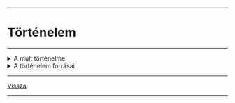 
---

# Történelem

---

<details>
<summary>A múlt történelme</summary>

---

> Mivel foglalkozik a történelem tudománya?
> - az emberiség múltjával
> - megtörtént eseményekkel

> Miért kell ismernünk a múltat?
> - a történelem az élet tanítómestere
> - tanuljunk belőle, hogy megértsük a saját korunkat
> - megismerve hazánk, nemzetünk múltját, erősítjük azonos tudásunkat, összetartozásunkat
> - megértsünk más nemzedékeket
> - megtudjuk, hogy mi az ami összeköti és mi az ami megkülönbözteti az egyes népeket

> ### A történelem tárgya
>
> Mi tartozik a történelembe?
> - Régen: főként uralkodók cselekedetei, emlékezetes események, háborúk
> - Táj és ember kapcsolata: földrajzi, éghajlati viszonyok hogyan befolyásolják a népek életét.
>
> Gazdaság:
> - hogyan állítják elő és hogyan osztják el a megélhetéshez szükséges javakat.
> - milyen életszínvonalat tudnak teremteni.
>
> Társadalom:
> - milyen rétegek különülnek el egy társadalmon belül
> - van e lehetőség a felemelkedésre
> - mi vezet egyes csoportok elszegényedéséhez

> ### Állam és hatalom
>
> - A főhatalamat egy személy vagy testület gyakorolja?
> - Hogyna kerülhet valaki a hatalom birtokába?
> - Milyen korlátai vannak a vezetők hatalmának?
> - Meddig rendelkezik vele?

> ### Gondolkodás, Vallás, Művészet
>
> Életmód:
> - honnan tudjuk, hogy mi történt évszázadokkal, évezredekkel ezelőtt?
>
> **Források csoportosítása**:
> - írásos emlékek: krónikák, törvények, oklevelek
> - tárgyi emlékek: csontmaradványok, barlangrajzok
> - iratban szellemi emlékek: régi szokások, népzene, népmesék, babonák
>
> Források jellemzői: Az időben visszafele haladva egyre kevesebb forrás áll rendelkezésünkre. A múlt eseményeiről általában csak feltételezéseink lehetnek, kevés a biztos tényanyag.
>
> **Források tudományai**:
> Segédtudomány
> - oklevéltan (diplomatika)
> - az időszámítás tudománya (kronológia)
> - címertan (heraldika)
> - éremtan (numizmatika)

---

</details>

<details>
<summary>A történelem forrásai</summary>

---

> Minden olyan dolgot, eszközt, mely a múlt megismeréséhez, megértéséhez hozzásegít, forrásnak nevezzük.

> ### Típusai:
> - Tárgyi: régészet (archeológia). Épített örökség, művészeti emlékek, stb.
> - Íratlan: népmese, népmonda, népmese
> - Írott: kőtáblától a könyv megjelenéséig. De lehet pl.: sírfelirat
> - Egyéb: barlangrajzok (Altamira, Lascaux), Kipu (inka 'kommunikációs' eszköz, csomózott zsinór)

> ### Fogalmak:
> - Kronológia: időszámítás tudománya
> - Heraldika: címertan
> - Archeológia: régészet

> ###Időszámítás:
> - nincs kezdőpont, csupán egy viszonyítási pont.
> - a történeti szakirodalom kiindulópontnak a különböző kultúrák, népek időszámításának kezdetét.
> - Pl.: római kr.e.753-ban
> - ókori görögök: az első olimpiától számítva: kr.e.776-ban
> - Mohamedánok: a próféta (Mohamed) halálától kr.u.622-től
> - egyéb: vallási megközelítésből világ teremtésének kezdete - zsidók kr.e.3761-től, a bizánciak kr.e.5494-től

> ### A történelem korszakolása
> - őskor: kr.e.14millió - kr.e.3000-ig
> - ókor: kr.e.3000-től - kr.u.476-ig
> - középkor: kr.u.476-(1453)(1492)(1517)(1640)
> - újkor: 1640-1918/1945
> - legújabb kor: 1945-

> A történészek munkáját segítik a társtudományok is
> - néprajz
> - nyelvészet
> - földtan (geológia)
> - művészet történelem
> - régészet

> ### Régészet (archeológia)
>
> Régész: a föld és a víz mélyének tárgyi forrásaival foglalkozik.
> Szakszerű munkája négy szakaszra bontható:
> - leletek helyének megkeresése
> - leletek feltárása
> - leletek feldolgozása
> - leletek bemutatása, kiállítása (múzeum)
>
> A Régész munkáját más szakemberek is segítik, pl.: restaurátor és antropológus is részt vesz a leletek feldolgozásában.

> A hazánk földjében vagy vízeiben található értékek a magyar államot illetik.
>
> Régészeti jellegű lelet megtalálásakor értesíteni kell az illetékes múzeumot.
>
> Forrásokat gyűjtő és őrző intézmények:
> - múzeumok
> - könyvtárak
> - levéltárak

> ### Nemzeti múzeum
> Széchenyi Fernec 1802-ben alapította meg az első magyar közgyűjteményt a Nemzeti Múzeumot, amely a könyvtár mellett számos tárat foglal magába. Később ezekből a tárakból fejlődött ki a Néprajzi Múzeum, Szépművészeti Múzeum, Iparművészeti Múzeum, stb...

> ### Országos Széchenyi Könyvtár
> Magyarország nemzeti könyvtára az Országos Széchenyi Könyvtár. Beszerez minden Magyarországon megjelent kiadványt és gyűjti a külföldön megjelenő magyar vonatkozású munkákat.

> ### Magyar Nemzeti Levéltár
> Nemzeti kincseknek számító iratokat őrző állami közgyűjteményi intézet. Hivatalok, bíróságok, vállalatok, családok iratanyaga található meg benne.

---

</details>

---

[Vissza](../../../README.md)

---
